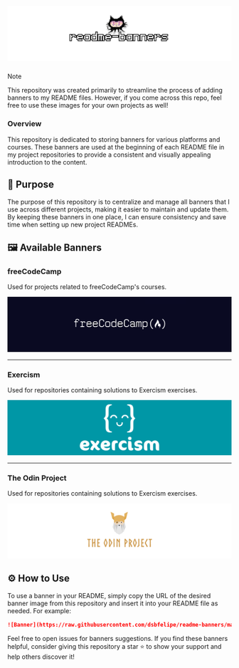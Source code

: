 # <img src="assets/banner.png">

> [!NOTE]
> This repository was created primarily to streamline the process of adding banners to my README files. However, if you come across this repo, feel free to use these images for your own projects as well!

### Overview

This repository is dedicated to storing banners for various platforms and courses. These banners are used at the beginning of each README file in my project repositories to provide a consistent and visually appealing introduction to the content.

## 🚀 Purpose

The purpose of this repository is to centralize and manage all banners that I use across different projects, making it easier to maintain and update them. By keeping these banners in one place, I can ensure consistency and save time when setting up new project READMEs.

## 🖼️ Available Banners

### freeCodeCamp
Used for projects related to freeCodeCamp's courses.

<img src="https://raw.githubusercontent.com/dsbfelipe/readme-banners/main/images/freecodecamp.png">

<hr>

### Exercism
Used for repositories containing solutions to Exercism exercises.

<img src="https://raw.githubusercontent.com/dsbfelipe/readme-banners/main/images/exercism.png">

<hr>

### The Odin Project
Used for repositories containing solutions to Exercism exercises.

<img src="https://raw.githubusercontent.com/dsbfelipe/readme-banners/main/images/odin-project.png">


## ⚙️ How to Use

To use a banner in your README, simply copy the URL of the desired banner image from this repository and insert it into your README file as needed. For example:

```markdown
![Banner](https://raw.githubusercontent.com/dsbfelipe/readme-banners/main/example.png)
```
 Feel free to open issues for banners suggestions. If you find these banners helpful, consider giving this repository a star ⭐️ to show your support and help others discover it!